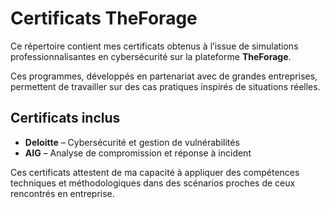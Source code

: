 #  Certificats TheForage

Ce répertoire contient mes certificats obtenus à l’issue de simulations professionnalisantes en cybersécurité sur la plateforme **TheForage**.  

Ces programmes, développés en partenariat avec de grandes entreprises, permettent de travailler sur des cas pratiques inspirés de situations réelles.  

##  Certificats inclus
- **Deloitte** – Cybersécurité et gestion de vulnérabilités  
- **AIG** – Analyse de compromission et réponse à incident  

Ces certificats attestent de ma capacité à appliquer des compétences techniques et méthodologiques dans des scénarios proches de ceux rencontrés en entreprise.
